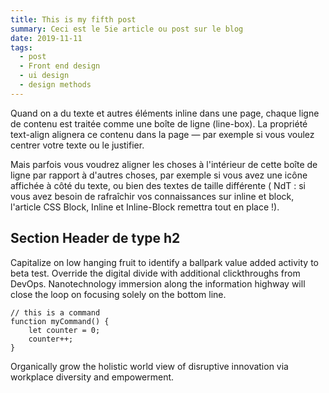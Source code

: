 ```yaml
---
title: This is my fifth post
summary: Ceci est le 5ie article ou post sur le blog
date: 2019-11-11
tags:
  - post
  - Front end design
  - ui design
  - design methods
---
```

Quand on a du texte et autres éléments inline dans une page, chaque ligne de contenu est traitée comme une boîte de ligne (line-box). La propriété text-align alignera ce contenu dans la page — par exemple si vous voulez centrer votre texte ou le justifier.

Mais parfois vous voudrez aligner les choses à l'intérieur de cette boîte de ligne par rapport à d'autres choses, par exemple si vous avez une icône affichée à côté du texte, ou bien des textes de taille différente ( NdT : si vous avez besoin de rafraîchir vos connaissances sur inline et block, l'article CSS Block, Inline et Inline-Block remettra tout en place !).

## Section Header de type h2

Capitalize on low hanging fruit to identify a ballpark value added activity to beta test. Override the digital divide with additional clickthroughs from DevOps. Nanotechnology immersion along the information highway will close the loop on focusing solely on the bottom line.

``` text/2-3
// this is a command
function myCommand() {
	let counter = 0;
	counter++;
}
```
Organically grow the holistic world view of disruptive innovation via workplace diversity and empowerment.
